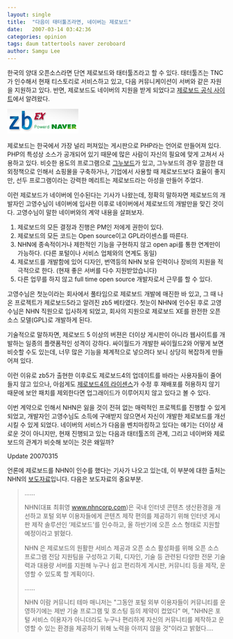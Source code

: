 ```yaml
---
layout: single
title:  "다음이 태터툴즈라면, 네이버는 제로보드"
date:   2007-03-14 03:42:36
categories: opinion
tags: daum tattertools naver zeroboard
author: Samgu Lee
---
```

한국의 양대 오픈소스라면 단연 제로보드와 태터툴즈라고 할 수 있다. 태터툴즈는 TNC가 인수해서 현재 티스토리로 서비스하고 있고, 다음 커뮤니케이션이 서버와 같은 자원을 지원하고 있다. 반면, 제로보드도 네이버의 지원을 받게 되었다고 [제로보드 공식 사이트](http://www.nzeo.com/bbs/zboard.php?id=main_notice&amp;no=198)에서 알려왔다.

![NHN이 지원하는 제로보드](/assets/zeroboard-and-naver.gif)

제로보드는 한국에서 가장 널리 퍼져있는 게시판으로 PHP라는 언어로 만들어져 있다. PHP의 특성상 소스가 공개되어 있기 때문에 많은 사람이 자신의 필요에 맞게 고쳐서 사용하고 있다. 비슷한 용도의 프로그램으로 [그누보드](http://www.sir.co.kr/gnuboard4.php)가 있고, 그누보드의 경우 깔끔한 대외정책으로 인해서 쇼핑몰을 구축하거나, 기업에서 사용할 때 제로보드보다 효율이 좋지만, 선두 프로그램이라는 강력한 메리트는 제로보드라는 아성을 만들어 주었다.

이런 제로보드가 네이버에 인수된다는 기사가 나왔는데, 정확히 말하자면 제로보드의 개발자인 고영수님이 네이버에 입사한 이후로 네이버에서 제로보드의 개발만을 맞긴 것이다. 고영수님이 말한 네이버와의 계약 내용을 살펴보자.

1. 제로보드의 모든 결정과 진행은 PM인 저에게 권한이 있다.
2. 제로보드의 모든 코드는 Open source이고 GPL라이센스를 따른다.
3. NHN에 종속적이거나 제한적인 기능을 구현하지 않고 open api를 통한 연계만이 가능하다. (다른 포털이나 서비스 업체와의 연계도 동일)
4. 제로보드를 개발함에 있어 디자인, 번역등의 NHN 보유 인력이나 장비의 지원을 적극적으로 한다. (현재 좋은 서버를 다수 지원받았습니다)
5. 다른 업무를 하지 않고 full time open source 개발자로서 근무를 할 수 있다.

고영수님은 첫눈이라는 회사에서 풀타임으로 제로보드 개발에 매진한 바 있고, 그 때 나온 프로젝트가 제로보드5라고 알려진 zb5 베타였다. 첫눈이 NHN에 인수된 후로 고영수님은 NHN 직원으로 입사하게 되었고, 회사의 지원으로 제로보드 XE를 완전한 오픈소스 모델(GPL)로 개발하게 된다.

기술적으로 말하자면, 제로보드 5 이상의 버젼은 더이상 게시판이 아니라 웹사이트를 개발하는 일종의 플랫폼적인 성격이 강하다. 싸이월드가 개발한 싸이월드2와 어떻게 보면 비슷할 수도 있는데, 너무 많은 기능을 체계적으로 넣으려다 보니 상당히 복잡하게 만들어져 있다.

이런 이유로 zb5가 출현한 이후로도 제로보드4의 업데이트를 바라는 사용자들이 줄어들지 않고 있으나, 아쉽게도 [제로보드4의 라이센스](http://www.nzeo.com/manual/about_license.html)가 수정 후 재배포를 허용하지 않기 때문에 보안 패치를 제외한다면 업그래이드가 이루어지지 않고 있다고 볼 수 있다.

이번 계약으로 인해서 NHN은 잃을 것이 전혀 없는 매력적인 프로젝트를 진행할 수 있게 되었고, 개발자인 고영수님도 소득에 구애받지 않으면서 자신이 개발한 제로보드를 개선시킬 수 있게 되었다. 네이버의 서비스가 다음을 벤치마킹하고 있다는 얘기는 더이상 새로운 것이 아니지만, 현재 진행되고 있는 다음과 태터툴즈의 관계, 그리고 네이버와 제로보드의 관계가 비슷해 보이는 것은 왜일까?

Update 20070315

언론에 제로보드를 NHN이 인수를 했다는 기사가 나오고 있는데, 이 부분에 대한 출처는 NHN의 [보도자료](http://app.yonhapnews.co.kr/yna/basic/article/Press/YIBW_showPress.aspx?contents_id=RPR20070314009500353)입니다. 다음은 보도자료의 중요부분.
>
> ......
>
> NHN(대표 최휘영 www.nhncorp.com)은 국내 인터넷 콘텐츠 생산환경을 개선하고 포털 외부 이용자들에게 콘텐츠 제작 편의를 제공하기 위해 인터넷 게시판 제작 솔루션인 &#8216;제로보드'를 인수하고, 올 하반기에 오픈 소스 형태로 지원할 예정이라고 밝혔다.
>
> NHN 은 제로보드의 원활한 서비스 제공과 오픈 소스 활성화를 위해 오픈 소스 프로그램 전담 지원팀을 구성하고 기획, 디자인, 기술 등 관련된 다양한 전문 기술력과 대용량 서버를 지원해 누구나 쉽고 편리하게 게시판, 커뮤니티 등을 제작, 운영할 수 있도록 할 계획이다.
>
> ......
>
> NHN 이람 커뮤니티 테마 매니저는 "그동안 포털 외부 이용자들이 커뮤니티를 운영하기에는 제반 기술 프로그램 및 호스팅 등의 제약이 컸었다" 며, "NHN은 포털 서비스 이용자가 아니더라도 누구나 편리하게 자신의 커뮤니티를 제작하고 운영할 수 있는 환경을 제공하기 위해 노력을 아끼지 않을 것"이라고 밝혔다....
